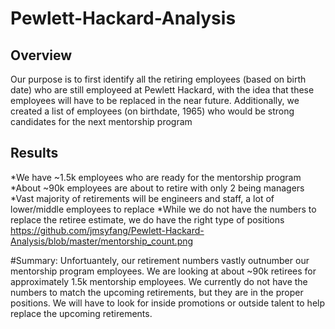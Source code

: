 # Pewlett-Hackard-Analysis

## Overview
Our purpose is to first identify all the retiring employees (based on birth date) who are still employeed at Pewlett Hackard, with the idea that these employees will have to be replaced in the near future.
Additionally, we created a list of employees (on birthdate, 1965) who would be strong candidates for the next mentorship program

## Results
*We have ~1.5k employees who are ready for the mentorship program
*About ~90k employees are about to retire with only 2 being managers
*Vast majority of retirements will be engineers and staff, a lot of lower/middle employees to replace
*While we do not have the numbers to replace the retiree estimate, we do have the right type of positions
https://github.com/jmsyfang/Pewlett-Hackard-Analysis/blob/master/mentorship_count.png

#Summary: Unfortuantely, our retirement numbers vastly outnumber our mentorship program employees. We are looking at about ~90k retirees for approximately 1.5k mentorship employees.
We currently do not have the numbers to match the upcoming retirements, but they are in the proper positions. We will have to look for inside promotions or outside talent to help replace the upcoming retirements.
